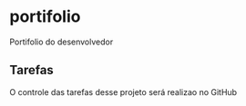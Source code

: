 # portifolio
Portifolio do desenvolvedor

 ## Tarefas

 O controle das tarefas desse projeto será realizao no GitHub
 